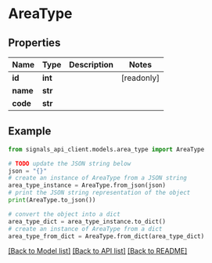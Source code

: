 # AreaType


## Properties

Name | Type | Description | Notes
------------ | ------------- | ------------- | -------------
**id** | **int** |  | [readonly] 
**name** | **str** |  | 
**code** | **str** |  | 

## Example

```python
from signals_api_client.models.area_type import AreaType

# TODO update the JSON string below
json = "{}"
# create an instance of AreaType from a JSON string
area_type_instance = AreaType.from_json(json)
# print the JSON string representation of the object
print(AreaType.to_json())

# convert the object into a dict
area_type_dict = area_type_instance.to_dict()
# create an instance of AreaType from a dict
area_type_from_dict = AreaType.from_dict(area_type_dict)
```
[[Back to Model list]](../README.md#documentation-for-models) [[Back to API list]](../README.md#documentation-for-api-endpoints) [[Back to README]](../README.md)


